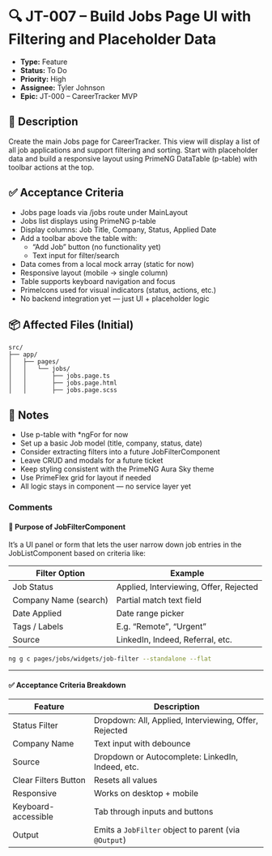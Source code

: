# 🔍 JT-007 – Build Jobs Page UI with Filtering and Placeholder Data

- **Type:** Feature
- **Status:** To Do
- **Priority:** High
- **Assignee:** Tyler Johnson
- **Epic:** JT-000 – CareerTracker MVP

## 📝 Description

Create the main Jobs page for CareerTracker. This view will display a list of all job applications and support filtering and sorting. Start with placeholder data and build a responsive layout using PrimeNG DataTable (p-table) with toolbar actions at the top.

## ✅ Acceptance Criteria

- Jobs page loads via /jobs route under MainLayout
- Jobs list displays using PrimeNG p-table
- Display columns: Job Title, Company, Status, Applied Date
- Add a toolbar above the table with:
  - “Add Job” button (no functionality yet)
  - Text input for filter/search
- Data comes from a local mock array (static for now)
- Responsive layout (mobile → single column)
- Table supports keyboard navigation and focus
- PrimeIcons used for visual indicators (status, actions, etc.)
- No backend integration yet — just UI + placeholder logic

## 📦 Affected Files (Initial)

```plaintext
src/
├── app/
│   ├── pages/
│   │   └── jobs/
│   │       ├── jobs.page.ts
│   │       ├── jobs.page.html
│   │       ├── jobs.page.scss
```

## 🧠 Notes

- Use p-table with *ngFor for now
- Set up a basic Job model (title, company, status, date)
- Consider extracting filters into a future JobFilterComponent
- Leave CRUD and modals for a future ticket
- Keep styling consistent with the PrimeNG Aura Sky theme
- Use PrimeFlex grid for layout if needed
- All logic stays in component — no service layer yet

### Comments

#### 🎯 Purpose of JobFilterComponent

It’s a UI panel or form that lets the user narrow down job entries in the JobListComponent based on criteria like:

| Filter Option         | Example                                |
| --------------------- | -------------------------------------- |
| Job Status            | Applied, Interviewing, Offer, Rejected |
| Company Name (search) | Partial match text field               |
| Date Applied          | Date range picker                      |
| Tags / Labels         | E.g. “Remote”, “Urgent”                |
| Source                | LinkedIn, Indeed, Referral, etc.       |

```bash
ng g c pages/jobs/widgets/job-filter --standalone --flat
```

---

#### ✅ Acceptance Criteria Breakdown

| Feature              | Description                                           |
| -------------------- | ----------------------------------------------------- |
| Status Filter        | Dropdown: All, Applied, Interviewing, Offer, Rejected |
| Company Name         | Text input with debounce                              |
| Source               | Dropdown or Autocomplete: LinkedIn, Indeed, etc.      |
| Clear Filters Button | Resets all values                                     |
| Responsive           | Works on desktop + mobile                             |
| Keyboard-accessible  | Tab through inputs and buttons                        |
| Output               | Emits a `JobFilter` object to parent (via `@Output`)  |

